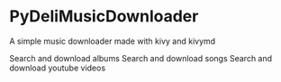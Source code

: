 # PyDeliMusicDownloader
A simple music downloader made with kivy and kivymd

Search and download albums
Search and download songs
Search and download youtube videos
